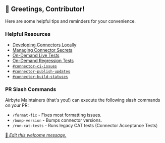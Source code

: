 ## 👋 Greetings, Contributor!

Here are some helpful tips and reminders for your convenience.

### Helpful Resources

- [Developing Connectors Locally](https://docs.airbyte.com/platform/connector-development/local-connector-development)
- [Managing Connector Secrets](https://docs.airbyte.com/platform/connector-development/local-connector-development#managing-connector-secrets)
- [On-Demand Live Tests](https://github.com/airbytehq/airbyte/actions/workflows/live_tests.yml)
- [On-Demand Regression Tests](https://github.com/airbytehq/airbyte/actions/workflows/regression_tests.yml)
- [`#connector-ci-issues`](https://airbytehq-team.slack.com/archives/C05KSGM8MNC)
- [`#connector-publish-updates`](https://airbytehq-team.slack.com/archives/C056HGD1QSW)
- [`#connector-build-statuses`](https://airbytehq-team.slack.com/archives/C02TYE9QL9M)

### PR Slash Commands

Airbyte Maintainers (that's you!) can execute the following slash commands on your PR:

- `/format-fix` - Fixes most formatting issues.
- `/bump-version` - Bumps connector versions.
- `/run-cat-tests` - Runs legacy CAT tests (Connector Acceptance Tests)

[📝 _Edit this welcome message._](https://github.com/airbytehq/airbyte/blob/master/.github/pr-welcome-internal.md)
